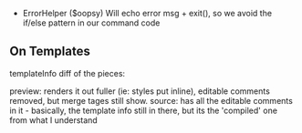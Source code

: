 * ErrorHelper ($oopsy)
  Will echo error msg + exit(), so we avoid the if/else pattern in our command code

On Templates
------------

templateInfo
diff of the pieces:

preview: renders it out fuller (ie: styles put inline), editable comments removed, but merge tages still show.
source: has all the editable comments in it - basically, the template info still in there, but its the 'compiled' one from what I understand
